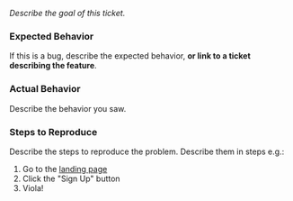 _Describe the goal of this ticket._

### Expected Behavior

If this is a bug, describe the expected behavior, **or link to a ticket
describing the feature**.

### Actual Behavior

Describe the behavior you saw.

### Steps to Reproduce

Describe the steps to reproduce the problem. Describe them in steps e.g.:

1. Go to the [landing page](#goal)
1. Click the "Sign Up" button
1. Viola!
